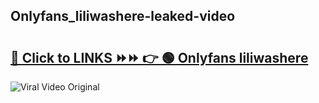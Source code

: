 
 ## Onlyfans_liliwashere-leaked-video 

# <h2><a href="https://clipsfans.com/Onlyfans_liliwashere&ref=git">🔗 Click to LINKS ⏩⏩ 👉 🟢 Onlyfans liliwashere </a></h2>

<a href="https://clipsfans.com/Onlyfans_liliwashere&ref=git" rel="nofollow" data-target="animated-image.originalLink"><img src="https://i.ibb.co.com/xMMVF88/686577567.gif" alt="Viral Video Original" style="max-width: 100%; display: inline-block;" data-target="animated-image.originalImage"></a>
